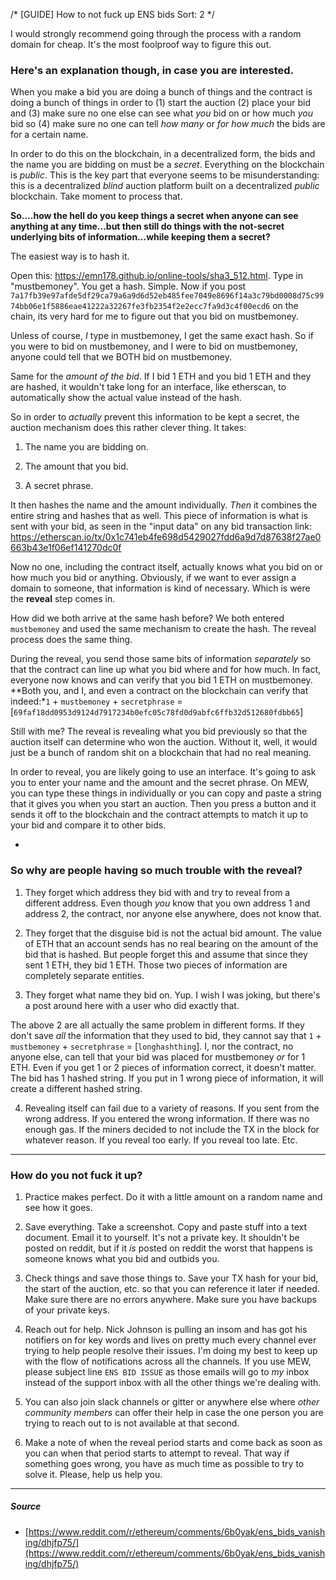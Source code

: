 /*
[GUIDE] How to not fuck up ENS bids
Sort: 2
*/

I would strongly recommend going through the process with a random domain for cheap. It's the most foolproof way to figure this out. 

### Here's an explanation though, in case you are interested.

When you make a bid you are doing a bunch of things and the contract is doing a bunch of things in order to (1) start the auction (2) place your bid and (3) make sure no one else can see what *you* bid on or how much *you* bid so (4) make sure no one can tell *how many* or *for how much* the bids are for a certain name. 

In order to do this on the blockchain, in a decentralized form, the bids and the name you are bidding on must be a *secret*. Everything on the blockchain is *public*. This is the key part that everyone seems to be misunderstanding: this is a decentralized *blind* auction platform built on a decentralized *public* blockchain. Take moment to process that. 

**So....how the hell do you keep things a secret when anyone can see anything at any time...but then still do things with the not-secret underlying bits of information...while keeping them a secret?**

The easiest way is to hash it.

Open this: https://emn178.github.io/online-tools/sha3_512.html. Type in "mustbemoney". You get a hash. Simple. Now if you post `7a17fb39e97afde5df29ca79a6a9d6d52eb485fee7049e8696f14a3c79bd0008d75c9974bb06e1f5886eae41222a32267fe3fb2354f2e2ecc7fa9d3c4f00ecd6` on the chain, its very hard for me to figure out that you bid on mustbemoney. 

Unless of course, *I* type in mustbemoney, I get the same exact hash. So if you were to bid on mustbemoney, and I were to bid on mustbemoney, anyone could tell that we BOTH bid on mustbemoney. 

Same for the *amount of the bid*. If I bid 1 ETH and you bid 1 ETH and they are hashed, it wouldn't take long for an interface, like etherscan, to automatically show the actual value instead of the hash. 

So in order to *actually* prevent this information to be kept a secret, the auction mechanism does this rather clever thing. It takes:

1. The name you are bidding on.

2. The amount that you bid. 

3. A secret phrase.

It then hashes the name and the amount individually. *Then* it combines the entire string and hashes that as well. This piece of information is what is sent with your bid, as seen in the "input data" on any bid transaction link: https://etherscan.io/tx/0x1c741eb4fe698d5429027fdd6a9d7d87638f27ae0663b43e1f06ef141270dc0f

Now no one, including the contract itself, actually knows what you bid on or how much you bid or anything. Obviously, if we want to ever assign a domain to someone, that information is kind of necessary. Which is were the **reveal** step comes in. 

How did we both arrive at the same hash before? We both entered `mustbemoney` and used the same mechanism to create the hash. The reveal process does the same thing.

During the reveal, you send those same bits of information *separately* so that the contract can line up what you bid where and for how much. In fact, everyone now knows and can verify that you bid 1 ETH on mustbemoney. **Both you, and I, and even a contract on the blockchain can verify that indeed:*`1` + `mustbemoney` + `secretphrase` = [`69faf18dd0953d9124d7917234b0efc05c78fd0d9abfc6ffb32d512680fdbb65`]


Still with me? The reveal is revealing what you bid previously so that the auction itself can determine who won the auction. Without it, well, it would just be a bunch of random shit on a blockchain that had no real meaning.

In order to reveal, you are likely going to use an interface. It's going to ask you to enter your name and the amount and the secret phrase. On MEW, you can type these things in individually or you can copy and paste a string that it gives you when you start an auction. Then you press a button and it sends it off to the blockchain and the contract attempts to match it up to your bid and compare it to other bids.

-

### So why are people having so much trouble with the reveal?

1. They forget which address they bid with and try to reveal from a different address. Even though *you* know that you own address 1 and address 2, the contract, nor anyone else anywhere, does not know that. 

2. They forget that the disguise bid is not the actual bid amount. The value of ETH that an account sends has no real bearing on the amount of the bid that is hashed. But people forget this and assume that since they sent 1 ETH, they bid 1 ETH. Those two pieces of information are completely separate entities.

3. They forget what name they bid on. Yup. I wish I was joking, but there's a post around here with a user who did exactly that. 

The above 2 are all actually the same problem in different forms. If they don't save *all* the information that they used to bid, they cannot say that `1` + `mustbemoney` + `secretphrase` = [`longhashthing`]. I, nor the contract, no anyone else, can tell that your bid was placed for mustbemoney *or* for 1 ETH. Even if you get 1 or 2 pieces of information correct, it doesn't matter. The bid has 1 hashed string. If you put in 1 wrong piece of information, it will create a different hashed string.

4. Revealing itself can fail due to a variety of reasons. If you sent from the wrong address. If you entered the wrong information. If there was no enough gas. If the miners decided to not include the TX in the block for whatever reason. If you reveal too early. If you reveal too late. Etc.


---

### How do you not fuck it up?

1. Practice makes perfect. Do it with a little amount on a random name and see how it goes. 

2. Save everything. Take a screenshot. Copy and paste stuff into a text document. Email it to yourself. It's not a private key. It shouldn't be posted on reddit, but if it *is* posted on reddit the worst that happens is someone knows what you bid and outbids you.

3. Check things and save those things to. Save your TX hash for your bid, the start of the auction, etc. so that you can reference it later if needed. Make sure there are no errors anywhere. Make sure you have backups of your private keys. 

4. Reach out for help. Nick Johnson is pulling an insom and has got his notifiers on for key words and lives on pretty much every channel ever trying to help people resolve their issues. I'm doing my best to keep up with the flow of notifications across all the channels. If you use MEW, please subject line `ENS BID ISSUE` as those emails will go to *my* inbox instead of the support inbox with all the other things we're dealing with. 

5. You can also join slack channels or gitter or anywhere else where *other community members* can offer their help in case the one person you are trying to reach out to is not available at that second. 

6. Make a note of when the reveal period starts and come back as soon as you can when that period starts to attempt to reveal. That way if something goes wrong, you have as much time as possible to try to solve it. Please, help us help you. 

---

##### Source

- [https://www.reddit.com/r/ethereum/comments/6b0yak/ens_bids_vanishing/dhjfp75/](https://www.reddit.com/r/ethereum/comments/6b0yak/ens_bids_vanishing/dhjfp75/)

